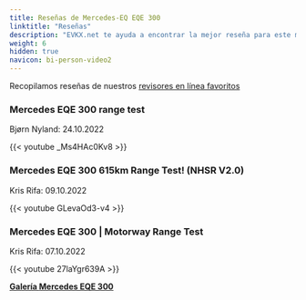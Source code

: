 ```yaml
---
title: Reseñas de Mercedes-EQ EQE 300
linktitle: "Reseñas"
description: "EVKX.net te ayuda a encontrar la mejor reseña para este modelo."
weight: 6
hidden: true
navicon: bi-person-video2
---
```

Recopilamos reseñas de nuestros [revisores en línea favoritos](../../../../../guides/evreviewers/)

<div class="container text-center shadow p-2 pe-4 mb-5 bg-body-tertiary rounded border">
<h3>Mercedes EQE 300 range test</h3>
<p>Bjørn Nyland: 24.10.2022</p>

{{< youtube _Ms4HAc0Kv8 >}}

</div>
<div class="container text-center shadow p-2 pe-4 mb-5 bg-body-tertiary rounded border">
<h3>Mercedes EQE 300 615km Range Test! (NHSR V2.0)</h3>
<p>Kris Rifa: 09.10.2022</p>

{{< youtube GLevaOd3-v4 >}}

</div>
<div class="container text-center shadow p-2 pe-4 mb-5 bg-body-tertiary rounded border">
<h3>Mercedes EQE 300 | Motorway Range Test</h3>
<p>Kris Rifa: 07.10.2022</p>

{{< youtube 27laYgr639A >}}

</div>
<div class="mt-3 mb-3">
<a href="../gallery/" class="text-decoration-none text-black">
<strong><i class="bi-arrow-left"></i>Galería  </strong>
</a>
<a href="../" class="text-decoration-none text-black float-end">
<strong>Mercedes EQE 300 <i class="bi-arrow-right"></i></strong>
</a>
</div>

